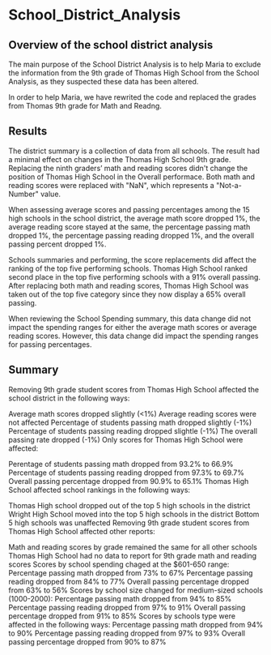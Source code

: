 # School_District_Analysis

## Overview of the school district analysis

The main purpose of the School District Analysis is to help Maria to exclude the information from the 9th grade of Thomas High School from the School Analysis, as they suspected these data has been altered.

In order to help Maria, we have rewrited the code and replaced the grades from Thomas 9th grade for Math and Readng.

## Results 

The district summary is a collection of data from all schools. The result had a minimal effect on changes in the Thomas High School 9th grade. 
Replacing the ninth graders’ math and reading scores didn't change the position of Thomas High School in the Overall performace.
Both math and reading scores were replaced with "NaN", which represents a "Not-a-Number" value.

When assessing average scores and passing percentages among the 15 high schools in the school district, the average math score dropped 1%, the average reading score stayed at the same, the percentage passing math dropped 1%, the percentage passing reading dropped 1%, and the overall passing percent dropped 1%.

Schools summaries and performing, the score replacements did affect the ranking of the top five performing schools. Thomas High School ranked second place in the top five performing schools with a 91% overall passing. After replacing both math and reading scores, Thomas High School was taken out of the top five category since they now display a 65% overall passing.

When reviewing the School Spending summary, this data change did not impact the spending ranges for either the average math scores or average reading scores. However, this data change did impact the spending ranges for passing percentages.

## Summary

Removing 9th grade student scores from Thomas High School affected the school district in the following ways:

Average math scores dropped slightly (<1%)
Average reading scores were not affected
Percentage of students passing math dropped slightly (-1%)
Percentage of students passing reading dropped slightle (-1%)
The overall passing rate dropped (-1%)
Only scores for Thomas High School were affected:

Perentage of students passing math dropped from 93.2% to 66.9%
Percentage of students passing reading dropped from 97.3% to 69.7%
Overall passing percentage dropped from 90.9% to 65.1%
Thomas High School affected school rankings in the following ways:

Thomas High school dropped out of the top 5 high schools in the district
Wright High School moved into the top 5 high schools in the district
Bottom 5 high schools was unaffected
Removing 9th grade student scores from Thomas High School affected other reports:

Math and reading scores by grade remained the same for all other schools
Thomas High School had no data to report for 9th grade math and reading scores
Scores by school spending chaged at the $601-650 range:
Percentage passing math dropped from 73% to 67%
Percentage passing reading dropped from 84% to 77%
Overall passing percentage dropped from 63% to 56%
Scores by school size changed for medium-sized schools (1000-2000):
Percentage passing math dropped from 94% to 85%
Percentage passing reading dropped from 97% to 91%
Overall passing percentage dropped from 91% to 85%
Scores by schools type were affected in the following ways:
Percentage passing math dropped from 94% to 90%
Percentage passing reading dropped from 97% to 93%
Overall passing percentage dropped from 90% to 87%